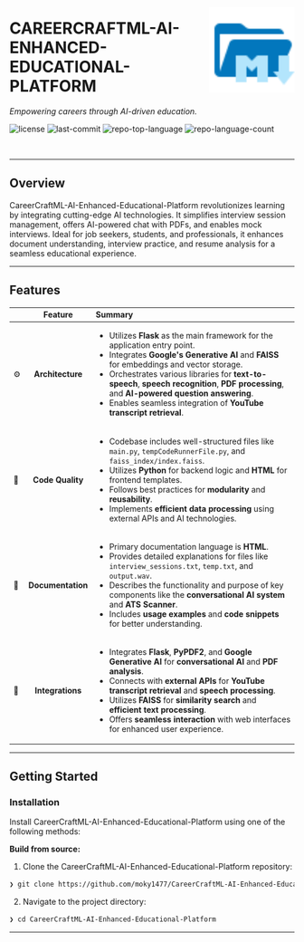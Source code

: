 <div align="left" style="position: relative;">
<img src="https://raw.githubusercontent.com/PKief/vscode-material-icon-theme/ec559a9f6bfd399b82bb44393651661b08aaf7ba/icons/folder-markdown-open.svg" align="right" width="30%" style="margin: -20px 0 0 20px;">
<h1>CAREERCRAFTML-AI-ENHANCED-EDUCATIONAL-PLATFORM</h1>
<p align="left">
	<em>Empowering careers through AI-driven education.</em>
</p>
<p align="left">
	<img src="https://img.shields.io/github/license/moky1477/CareerCraftML-AI-Enhanced-Educational-Platform?style=default&logo=opensourceinitiative&logoColor=white&color=0080ff" alt="license">
	<img src="https://img.shields.io/github/last-commit/moky1477/CareerCraftML-AI-Enhanced-Educational-Platform?style=default&logo=git&logoColor=white&color=0080ff" alt="last-commit">
	<img src="https://img.shields.io/github/languages/top/moky1477/CareerCraftML-AI-Enhanced-Educational-Platform?style=default&color=0080ff" alt="repo-top-language">
	<img src="https://img.shields.io/github/languages/count/moky1477/CareerCraftML-AI-Enhanced-Educational-Platform?style=default&color=0080ff" alt="repo-language-count">
</p>
<p align="left"><!-- default option, no dependency badges. -->
</p>
<p align="left">
	<!-- default option, no dependency badges. -->
</p>
</div>
<br clear="right">

---

##  Overview

CareerCraftML-AI-Enhanced-Educational-Platform revolutionizes learning by integrating cutting-edge AI technologies. It simplifies interview session management, offers AI-powered chat with PDFs, and enables mock interviews. Ideal for job seekers, students, and professionals, it enhances document understanding, interview practice, and resume analysis for a seamless educational experience.

---

##  Features

|      | Feature         | Summary       |
| :--- | :---:           | :---          |
| ⚙️  | **Architecture**  | <ul><li>Utilizes **Flask** as the main framework for the application entry point.</li><li>Integrates **Google's Generative AI** and **FAISS** for embeddings and vector storage.</li><li>Orchestrates various libraries for **text-to-speech**, **speech recognition**, **PDF processing**, and **AI-powered question answering**.</li><li>Enables seamless integration of **YouTube transcript retrieval**.</li></ul> |
| 🔩 | **Code Quality**  | <ul><li>Codebase includes well-structured files like `main.py`, `tempCodeRunnerFile.py`, and `faiss_index/index.faiss`.</li><li>Utilizes **Python** for backend logic and **HTML** for frontend templates.</li><li>Follows best practices for **modularity** and **reusability**.</li><li>Implements **efficient data processing** using external APIs and AI technologies.</li></ul> |
| 📄 | **Documentation** | <ul><li>Primary documentation language is **HTML**.</li><li>Provides detailed explanations for files like `interview_sessions.txt`, `temp.txt`, and `output.wav`.</li><li>Describes the functionality and purpose of key components like the **conversational AI system** and **ATS Scanner**.</li><li>Includes **usage examples** and **code snippets** for better understanding.</li></ul> |
| 🔌 | **Integrations**  | <ul><li>Integrates **Flask**, **PyPDF2**, and **Google Generative AI** for **conversational AI** and **PDF analysis**.</li><li>Connects with **external APIs** for **YouTube transcript retrieval** and **speech processing**.</li><li>Utilizes **FAISS** for **similarity search** and **efficient text processing**.</li><li>Offers **seamless interaction** with web interfaces for enhanced user experience.</li></ul> |

---

##  Getting Started
###  Installation

Install CareerCraftML-AI-Enhanced-Educational-Platform using one of the following methods:

**Build from source:**

1. Clone the CareerCraftML-AI-Enhanced-Educational-Platform repository:
```sh
❯ git clone https://github.com/moky1477/CareerCraftML-AI-Enhanced-Educational-Platform
```

2. Navigate to the project directory:
```sh
❯ cd CareerCraftML-AI-Enhanced-Educational-Platform
```
---
